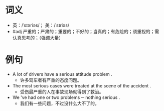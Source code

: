 # 词义
- 英：/ˈsɪəriəs/； 美：/ˈsɪriəs/
- #adj 严重的；严肃的；重要的；不好的；当真的；有危险的；须重视的；需认真思考的；（强调大量）
# 例句
- A lot of drivers have a serious attitude problem .
	- 许多驾车者有严重的态度问题。
- The most serious cases were treated at the scene of the accident .
	- 受伤最严重的人在事故现场就得到了救治。
- We 've had one or two problems ─ nothing serious .
	- 我们有一些问题，不过没什么大不了的。
